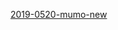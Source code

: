 
[2019-0520-mumo-new](itms-services://?action=download-manifest&url=https://ayn2110.github.io/MuMoApp/manifest.plist)



